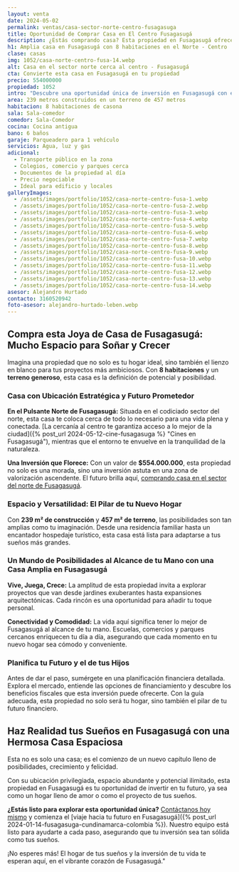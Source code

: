```yaml
---
layout: venta
date: 2024-05-02
permalink: ventas/casa-sector-norte-centro-fusagasuga
title: Oportunidad de Comprar Casa en El Centro Fusagasugá
description: ¿Estás comprando casa? Esta propiedad en Fusagasugá ofrece espacio, potencial y rentabilidad. ¡Compra casa ubicada en el Centro de Fusagasugá!
h1: Amplia casa en Fusagasugá con 8 habitaciones en el Norte - Centro
clase: casas
img: 1052/casa-norte-centro-fusa-14.webp
alt: Casa en el sector norte cerca al centro - Fusagasugá
cta: Convierte esta casa en Fusagasugá en tu propiedad
precio: 554000000
propiedad: 1052
intro: "Descubre una oportunidad única de inversión en Fusagasugá con esta espaciosa casa en venta. ¡Haz realidad tu proyecto ahora mismo!"
area: 239 metros construidos en un terreno de 457 metros
habitacion: 8 habitaciones de casona
sala: Sala-comedor
comedor: Sala-Comedor
cocina: Cocina antigua
bano: 6 baños
garaje: Parqueadero para 1 vehículo
servicios: Agua, luz y gas
adicional:
  - Transporte público en la zona
  - Colegios, comercio y parques cerca
  - Documentos de la propiedad al día
  - Precio negociable
  - Ideal para edificio y locales
galleryImages:
  - /assets/images/portfolio/1052/casa-norte-centro-fusa-1.webp
  - /assets/images/portfolio/1052/casa-norte-centro-fusa-2.webp
  - /assets/images/portfolio/1052/casa-norte-centro-fusa-3.webp
  - /assets/images/portfolio/1052/casa-norte-centro-fusa-4.webp
  - /assets/images/portfolio/1052/casa-norte-centro-fusa-5.webp
  - /assets/images/portfolio/1052/casa-norte-centro-fusa-6.webp
  - /assets/images/portfolio/1052/casa-norte-centro-fusa-7.webp
  - /assets/images/portfolio/1052/casa-norte-centro-fusa-8.webp
  - /assets/images/portfolio/1052/casa-norte-centro-fusa-9.webp
  - /assets/images/portfolio/1052/casa-norte-centro-fusa-10.webp
  - /assets/images/portfolio/1052/casa-norte-centro-fusa-11.webp
  - /assets/images/portfolio/1052/casa-norte-centro-fusa-12.webp
  - /assets/images/portfolio/1052/casa-norte-centro-fusa-13.webp
  - /assets/images/portfolio/1052/casa-norte-centro-fusa-14.webp
asesor: Alejandro Hurtado
contacto: 3160520942
foto-asesor: alejandro-hurtado-leben.webp
---
```

## Compra esta Joya de Casa de Fusagasugá: Mucho Espacio para Soñar y Crecer

Imagina una propiedad que no solo es tu hogar ideal, sino también el lienzo en blanco para tus proyectos más ambiciosos. Con **8 habitaciones** y un **terreno generoso**, esta casa es la definición de potencial y posibilidad.

### Casa con Ubicación Estratégica y Futuro Prometedor

**En el Pulsante Norte de Fusagasugá:** Situada en el codiciado sector del norte, esta casa te coloca cerca de todo lo necesario para una vida plena y conectada. [La cercanía al centro te garantiza acceso a lo mejor de la ciudad]({% post_url 2024-05-12-cine-fusagasuga %} "Cines en Fusagasugá"), mientras que el entorno te envuelve en la tranquilidad de la naturaleza.

**Una Inversión que Florece:** Con un valor de **$554.000.000**, esta propiedad no solo es una morada, sino una inversión astuta en una zona de valorización ascendente. El futuro brilla aquí, [comprando casa en el sector del norte de Fusagasugá]({{'ventas'|relative_url}} "Venta de casa Fusagasugá").

### Espacio y Versatilidad: El Pilar de tu Nuevo Hogar

Con **239 m² de construcción** y **457 m² de terreno**, las posibilidades son tan amplias como tu imaginación. Desde una residencia familiar hasta un encantador hospedaje turístico, esta casa está lista para adaptarse a tus sueños más grandes.

### Un Mundo de Posibilidades al Alcance de tu Mano con una Casa Amplia en Fusagasugá

**Vive, Juega, Crece:** La amplitud de esta propiedad invita a explorar proyectos que van desde jardines exuberantes hasta expansiones arquitectónicas. Cada rincón es una oportunidad para añadir tu toque personal.

**Conectividad y Comodidad:** La vida aquí significa tener lo mejor de Fusagasugá al alcance de tu mano. Escuelas, comercios y parques cercanos enriquecen tu día a día, asegurando que cada momento en tu nuevo hogar sea cómodo y conveniente.

### Planifica tu Futuro y el de tus Hijos

Antes de dar el paso, sumérgete en una planificación financiera detallada. Explora el mercado, entiende las opciones de financiamiento y descubre los beneficios fiscales que esta inversión puede ofrecerte. Con la guía adecuada, esta propiedad no solo será tu hogar, sino también el pilar de tu futuro financiero.

## Haz Realidad tus Sueños en Fusagasugá con una Hermosa Casa Espaciosa

Esta no es solo una casa; es el comienzo de un nuevo capítulo lleno de posibilidades, crecimiento y felicidad.

Con su ubicación privilegiada, espacio abundante y potencial ilimitado, esta propiedad en Fusagasugá es tu oportunidad de invertir en tu futuro, ya sea como un hogar lleno de amor o como el proyecto de tus sueños.

**¿Estás listo para explorar esta oportunidad única?** [Contáctanos hoy mismo](#asesor) y comienza el [viaje hacia tu futuro en Fusagasugá]({% post_url 2024-01-14-fusagasuga-cundinamarca-colombia %}). Nuestro equipo está listo para ayudarte a cada paso, asegurando que tu inversión sea tan sólida como tus sueños.

¡No esperes más! El hogar de tus sueños y la inversión de tu vida te esperan aquí, en el vibrante corazón de Fusagasugá."
